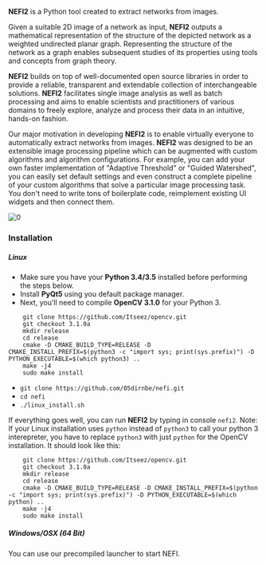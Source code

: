 **NEFI2** is a Python tool created to extract networks from images.

Given a suitable 2D image of a network as input, **NEFI2** outputs a mathematical representation of the structure of the depicted network as a weighted undirected planar graph.
Representing the structure of the network as a graph enables subsequent studies of its properties using tools and concepts from graph theory.

**NEFI2** builds on top of well-documented open source libraries in order to provide a reliable, transparent and extendable collection of interchangeable solutions. **NEFI2** facilitates single image analysis as well as batch processing and aims to enable scientists and practitioners of various domains to freely explore, analyze and process their data in an intuitive, hands-on fashion.

Our major motivation in developing **NEFI2** is to enable virtually everyone to automatically extract networks from images.
**NEFI2** was designed to be an extensible image processing pipeline which can be augmented with custom algorithms and algorithm configurations.
For example, you can add your own faster implementation of "Adaptive Threshold" or "Guided Watershed", you can easily set default settings and even construct a complete pipeline of your custom algorithms that solve a particular image processing task.
You don't need to write tons of boilerplate code, reimplement existing UI widgets and then connect them.


![0](http://i.imgur.com/HGBwF31.png)

### Installation

##### Linux

* Make sure you have your **Python 3.4/3.5** installed before performing the steps below.
* Install **PyQt5** using you default package manager.
* Next, you'll need to compile **OpenCV 3.1.0** for your Python 3.

```
    git clone https://github.com/Itseez/opencv.git
    git checkout 3.1.0a
    mkdir release
    cd release
    cmake -D CMAKE_BUILD_TYPE=RELEASE -D CMAKE_INSTALL_PREFIX=$(python3 -c "import sys; print(sys.prefix)") -D PYTHON_EXECUTABLE=$(which python3) ..
    make -j4
    sudo make install
```

* `git clone https://github.com/05dirnbe/nefi.git`
* `cd nefi`
* `./linux_install.sh`

If everything goes well, you can run **NEFI2** by typing in console `nefi2`.
Note: If your Linux installation uses `python` instead of `python3` to call your python 3 interepreter, you have to replace `python3` with just `python` for the OpenCV installation. It should look like this:

```
    git clone https://github.com/Itseez/opencv.git
    git checkout 3.1.0a
    mkdir release
    cd release
    cmake -D CMAKE_BUILD_TYPE=RELEASE -D CMAKE_INSTALL_PREFIX=$(python -c "import sys; print(sys.prefix)") -D PYTHON_EXECUTABLE=$(which python) ..
    make -j4
    sudo make install
```

##### Windows/OSX (64 Bit)

You can use our precompiled launcher to start NEFI. 
